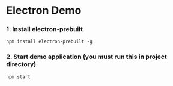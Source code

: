 # Electron Demo

### 1. Install electron-prebuilt
```
npm install electron-prebuilt -g
```

### 2. Start demo application (you must run this in project directory)
```
npm start
```
